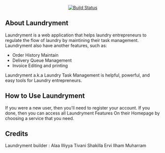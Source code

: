 
<p align="center">
<a href="https://github.com/illiyyaa/Laundryment"><img src="https://i.imgur.com/3be249R.png" alt="Build Status"></a>
</p>

## About Laundryment

Laundryment is a web application that helps laundry entrepreneurs to regulate the flow of laundry by maintining their task management. Laundryment also have another features, such as:

- Order History Maintain
- Delivery Queue Management
- Invoice Editing and printing

Laundryment a.k.a Laundry Task Management is helpful, powerful, and easy tools for Laundry entrepreneurs.

## How to Use Laundryment

If you were a new user, then you'll need to register your account. If you done, then you can access all Laundryment Features On their Homepage by choosing a service that you need. 


## Credits

Laundryment builder :
Alaa Illiyya
Tivani Shakilla Ervi
Ilham Muharram

